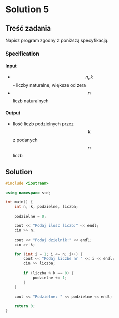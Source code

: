 # Solution 5

## Treść zadania

Napisz program zgodny z poniższą specyfikacją.

### Specification

#### Input

* $$n, k$$ - liczby naturalne, większe od zera
* $$n$$liczb naturalnych

#### Output

* Ilość liczb podzielnych przez $$k$$ z podanych $$n$$ liczb

## Solution

```cpp
#include <iostream>

using namespace std;

int main() {
    int n, k, podzielne, liczba;
    
    podzielne = 0;
    
    cout << "Podaj ilosc liczb:" << endl;
    cin >> n;
    
    cout << "Podaj dzielnik:" << endl;
    cin >> k;
    
    for (int i = 1; i <= n; i++) {
        cout << "Podaj liczbe nr " << i << endl;
        cin >> liczba;
        
        if (liczba % k == 0) {
            podzielne += 1;
        }
    }
    
    cout << "Podzielne: " << podzielne << endl;
    
    return 0;
}
```
